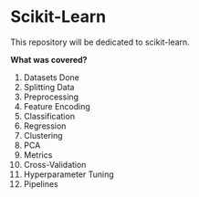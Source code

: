 # Scikit-Learn
This repository will be dedicated to scikit-learn. 

**What was covered?**
 1. Datasets Done
 2. Splitting Data
 3. Preprocessing
 4. Feature Encoding
 5. Classification
 6. Regression
 7. Clustering
 8. PCA
 9. Metrics
 10. Cross-Validation
 11. Hyperparameter Tuning
 12. Pipelines
